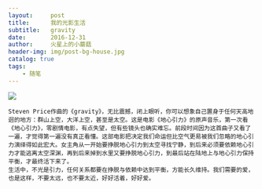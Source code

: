 ```yaml
---
layout:     post
title:      我的光影生活
subtitle:   gravity
date:       2016-12-31
author:     火星上的小蘑菇
header-img: img/post-bg-house.jpg
catalog: true
tags:
    - 随笔
---
```


![](http://ww1.sinaimg.cn/large/71717971ly1g14t5v34i4j20go074ag9.jpg)

	Steven Price作曲的《gravity》，无比震撼，闭上眼听，你可以想象自己置身于任何天高地迥的地方：群山上空，大洋上空，甚至是太空。这是电影《地心引力》的原声音乐，第一次看《地心引力》，零剧情电影，有点失望，但有些镜头也确实难忘。前段时间因为这首曲子又看了一遍，才觉得第一遍没有真正看懂。这部电影把决定我们命运但比空气更易被我们忽略的地心引力演绎得如此宏大。女主角从一开始要挣脱地心引力到太空寻找宁静，到后来必须要依赖地心引力才能逃离太空深渊，再到后来掉到水里又要挣脱地心引力，到最后站在陆地上与地心引力保持平衡，才最终活下来了。
	生活中，不光是引力，任何关系都要在挣脱与依赖中达到平衡，方能长久维持。我们需要的爱，也是这样，不要太远，也不要太近，好好活着，好好爱。
